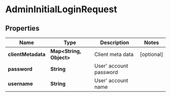 # AdminInitialLoginRequest

## Properties
Name | Type | Description | Notes
------------ | ------------- | ------------- | -------------
**clientMetadata** | **Map&lt;String, Object&gt;** | Client meta data |  [optional]
**password** | **String** | User&#x27; account password | 
**username** | **String** | User&#x27; account name | 
